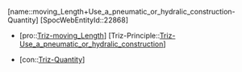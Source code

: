 ﻿---
type: TrizContradiction
aliases:
- moving_Length+Use_a_pneumatic_or_hydralic_construction-Quantity
license: CC BY-SA 4.0
copyright: https://github.com/SpocWeb
IsDeleted: false
IsReadOnly: false
Confidential: public
tags: 
- Triz/Contradiction
---
[name::moving_Length+Use_a_pneumatic_or_hydralic_construction-Quantity]
[SpocWebEntityId::22868]
+ [pro::[Triz-moving_Length](tech/Triz/Parameter/Triz-moving_Length.md)]
[Triz-Principle::[Triz-Use_a_pneumatic_or_hydralic_construction](tech/Triz/Principle/Triz-Use_a_pneumatic_or_hydralic_construction.md)]
- [con::[Triz-Quantity](tech/Triz/Parameter/Triz-Quantity.md)]


